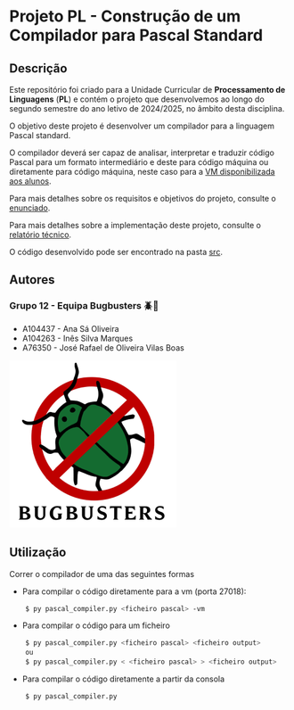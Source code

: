 # Projeto PL - Construção de um Compilador para Pascal Standard
## Descrição
Este repositório foi criado para a Unidade Curricular de **Processamento de Linguagens** (**PL**) e contém o projeto que desenvolvemos ao longo do segundo semestre do ano letivo de 2024/2025, no âmbito desta disciplina.

O objetivo deste projeto é desenvolver um compilador para a linguagem Pascal standard.

O compilador deverá ser capaz de analisar, interpretar e traduzir código Pascal para um formato
intermediário e deste para código máquina ou diretamente para código máquina, neste caso para a [VM
disponibilizada aos alunos](https://ewvm.epl.di.uminho.pt/).

Para mais detalhes sobre os requisitos e objetivos do projeto, consulte o [enunciado](Enunciado.pdf).

Para mais detalhes sobre a implementação deste projeto, consulte o [relatório técnico](Relatório.pdf).

O código desenvolvido pode ser encontrado na pasta [src](src).
## Autores
### Grupo 12 - Equipa Bugbusters 🪲🚫
- A104437 - Ana Sá Oliveira
- A104263 - Inês Silva Marques
- A76350 - José Rafael de Oliveira Vilas Boas

![BUGBUSTERS](report/cover/Bugbusters.png)

## Utilização

Correr o compilador de uma das seguintes formas

* Para compilar o código diretamente para a vm (porta 27018):

```bash
    $ py pascal_compiler.py <ficheiro pascal> -vm
```

* Para compilar o código para um ficheiro

```bash
    $ py pascal_compiler.py <ficheiro pascal> <ficheiro output>
    ou
    $ py pascal_compiler.py < <ficheiro pascal> > <ficheiro output>
```

* Para compilar o código diretamente a partir da consola

```bash
    $ py pascal_compiler.py
```